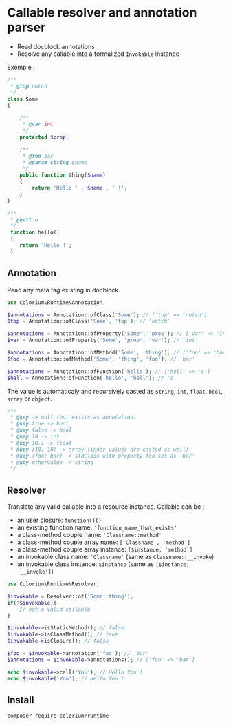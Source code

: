 # Callable resolver and annotation parser

- Read docblock annotations
- Resolve any callable into a formalized `Invokable` instance

Exemple :

```php
/**
 * @top notch
 */
class Some
{

    /**
     * @var int
     */
    protected $prop;

    /**
     * @foo bar
     * @param string $name
     */
    public function thing($name)
    {
        return 'Hello ' . $name . ' !';
    }
}

/**
 * @hell o
 */
 function hello()
 {
    return 'Hello !';
 }
```


## Annotation

Read any meta tag existing in docblock.

```php
use Colorium\Runtime\Annotation;

$annotations = Annotation::ofClass('Some'); // ['top' => 'notch']
$top = Annotation::ofClass('Some', 'top'); // 'notch'

$annotations = Annotation::ofProperty('Some', 'prop'); // ['var' => 'int']
$var = Annotation::ofProperty('Some', 'prop', 'var'); // 'int'

$annotations = Annotation::ofMethod('Some', 'thing'); // ['foo' => 'bar', 'param' => 'string $name']
$foo = Annotation::ofMethod('Some', 'thing', 'foo'); // 'bar'

$annotations = Annotation::ofFunction('hello'); // ['hell' => 'o']
$hell = Annotation::ofFunction('hello', 'hell'); // 'o'
```

The value is automaticaly and recursively casted as `string`, `int`, `float`, `bool`, `array` or `object`.

```php
/**
 * @key -> null (but exists as annotation)
 * @key true -> bool
 * @key false -> bool
 * @key 10 -> int
 * @key 10.1 -> float
 * @key [10, 10] -> array (inner values are casted as well)
 * @key {foo: bar} -> stdClass with property foo set as 'bar'
 * @key othervalue -> string
 */
```


## Resolver

Translate any valid callable into a resource instance. Callable can be :
- an user closure: `function(){}`
- an existing function name: `'function_name_that_exists'`
- a class-method couple name: `'Classname::method'`
- a class-method couple array name: `['Classname', 'method']`
- a class-method couple array instance: `[$instance, 'method']`
- an invokable class name: `'Classname'` (same as `Classname::__invoke`)
- an invokable class instance: `$instance` (same as `[$instance, '__invoke']`)

```php
use Colorium\Runtime\Resolver;

$invokable = Resolver::of('Some::thing');
if(!$invokable){
    // not a valid callable
}

$invokable->isStaticMethod(); // false
$invokable->isClassMethod(); // true
$invokable->isClosure(); // false

$foo = $invokable->annotation('foo'); // 'bar'
$annotations = $invokable->annotations(); // ['foo' => 'bar']

echo $invokable->call('You'); // Hello You !
echo $invokable('You'); // Hello You !
```

## Install

`composer require colorium/runtime`